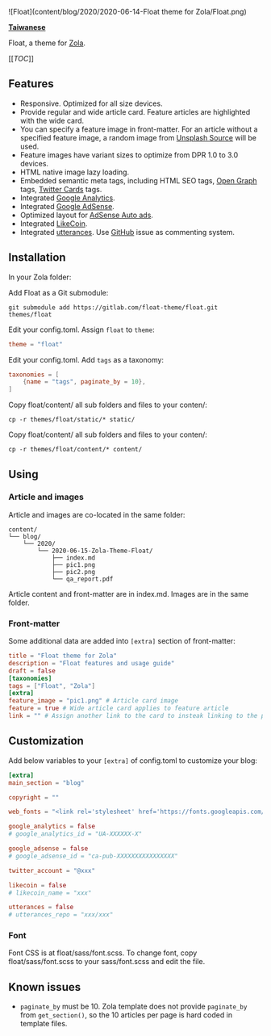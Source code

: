 ![Float](content/blog/2020/2020-06-14-Float theme for Zola/Float.png)

**[Taiwanese](README.md)**

Float, a theme for [Zola](https://www.getzola.org/).

[[_TOC_]]

## Features

- Responsive. Optimized for all size devices.
- Provide regular and wide article card. Feature articles are highlighted with the wide card.
- You can specify a feature image in front-matter. For an article without a specified feature image, a random image from [Unsplash Source](https://source.unsplash.com/) will be used.
- Feature images have variant sizes to optimize from DPR 1.0 to 3.0 devices.
- HTML native image lazy loading.
- Embedded semantic meta tags, including HTML SEO tags, [Open Graph](https://ogp.me/) tags, [Twitter Cards](https://developer.twitter.com/en/docs/tweets/optimize-with-cards/overview/abouts-cards) tags.
- Integrated [Google Analytics](https://analytics.google.com/).
- Integrated [Google AdSense](https://adsense.google.com/).
- Optimized layout for [AdSense Auto ads](https://support.google.com/adsense/answer/9261306).
- Integrated [LikeCoin](https://like.co/).
- Integrated [utterances](https://utteranc.es/). Use [GitHub](https://github.com/) issue as commenting system.

## Installation

In your Zola folder:

Add Float as a Git submodule:
```shell
git submodule add https://gitlab.com/float-theme/float.git themes/float
```

Edit your config.toml. Assign `float` to `theme`:

```TOML
theme = "float"
```

Edit your config.toml. Add `tags` as a taxonomy:

```TOML
taxonomies = [
    {name = "tags", paginate_by = 10},
]
```

Copy float/content/ all sub folders and files to your conten/:

```shell
cp -r themes/float/static/* static/
```

Copy float/content/ all sub folders and files to your conten/:

```shell
cp -r themes/float/content/* content/
```


## Using

### Article and images

Article and images are co-located in the same folder:

```
content/
└── blog/
    └── 2020/
        └── 2020-06-15-Zola-Theme-Float/
            ├── index.md
            ├── pic1.png
            ├── pic2.png
            └── qa_report.pdf
```

Article content and front-matter are in index.md. Images are in the same folder.

### Front-matter

Some additional data are added into `[extra]` section of front-matter:

```TOML
title = "Float theme for Zola"
description = "Float features and usage guide"
draft = false
[taxonomies]
tags = ["Float", "Zola"]
[extra]
feature_image = "pic1.png" # Article card image
feature = true # Wide article card applies to feature article
link = "" # Assign another link to the card to insteak linking to the post page
```

## Customization

Add below variables to your `[extra]` of config.toml to customize your blog:

```TOML
[extra]
main_section = "blog"

copyright = ""

web_fonts = "<link rel='stylesheet' href='https://fonts.googleapis.com/css2?family=Noto+Serif+TC:wght@500;700&display=swap'>"

google_analytics = false
# google_analytics_id = "UA-XXXXXX-X"

google_adsense = false
# google_adsense_id = "ca-pub-XXXXXXXXXXXXXXXX"

twitter_account = "@xxx"

likecoin = false
# likecoin_name = "xxx"

utterances = false
# utterances_repo = "xxx/xxx"
```

### Font

Font CSS is at float/sass/font.scss. To change font, copy float/sass/font.scss to your sass/font.scss and edit the file.

## Known issues

- `paginate_by` must be 10. Zola template does not provide `paginate_by` from `get_section()`, so the 10 articles per page is hard coded in template files.
